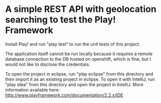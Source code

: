A simple REST API with geolocation searching to test the Play! Framework
=====================================

Install Play! and run "play test" to run the unit tests of this project.

The application itself cannot be run locally because it requires a remote
database connection to the DB hosted on openshift, which is fine, but I
would not like to disclose the credentials.

To open the project in eclipse, run "play eclipse" from this directory and then import it as an existing project in eclipse.
To open it with IntelliJ, run "play idea" from this directory and open the project in IntelliJ.
More information available here: http://www.playframework.com/documentation/2.2.x/IDE
